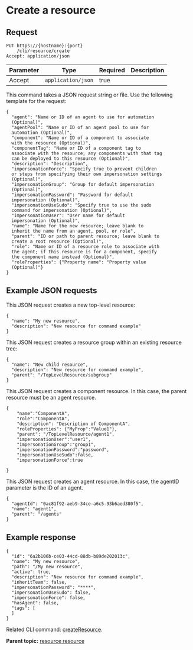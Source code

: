 # Create a resource

## Request

```
PUT https://{hostname}:{port}
    /cli/resource/create
Accept: application/json

```

|Parameter|Type|Required|Description|
|---------|----|--------|-----------|
|Accept|`application/json`|true| |

This command takes a JSON request string or file. Use the following template for the request:

```
{
  "agent": "Name or ID of an agent to use for automation 
  (Optional)",
  "agentPool": "Name or ID of an agent pool to use for 
  automation (Optional)",
  "component": "Name or ID of a component to associate 
  with the resource (Optional)",
  "componentTag": "Name or ID of a component tag to 
  associate with the resource; any components with that tag 
  can be deployed to this resource (Optional)",
  "description": "Description",
  "impersonationForce": "Specify true to prevent children 
  or steps from specifying their own impersonation settings 
  (Optional)",
  "impersonationGroup": "Group for default impersonation 
  (Optional)",
  "impersonationPassword": "Password for default 
  impersonation (Optional)",
  "impersonationUseSudo": "Specify true to use the sudo 
  command for impersonation (Optional)",
  "impersonationUser": "User name for default 
  impersonation (Optional)",
  "name": "Name for the new resource; leave blank to 
  inherit the name from an agent, pool, or role",
  "parent": "ID or path to parent resource; leave blank to 
  create a root resource (Optional)",
  "role": "Name or ID of a resource role to associate with 
  the agent; if this resource is for a component, specify 
  the component name instead (Optional)",
  "roleProperties": {"Property name": "Property value 
  (Optional)"}
}

```

## Example JSON requests

This JSON request creates a new top-level resource:

```
{
  "name": "My new resource",
  "description": "New resource for command example"
}
```

This JSON request creates a resource group within an existing resource tree:

```
{
  "name": "New child resource",
  "description": "New resource for command example",
  "parent": "/TopLevelResource/subgroup"
}
```

This JSON request creates a component resource. In this case, the parent resource must be an agent resource.

```
{
    "name":"ComponentA",
    "role":"ComponentA",
    "description": "Description of ComponentA",
    "roleProperties": {"MyProp":"Value1"},
    "parent": "/TopLevelResource/agent1",
    "impersonationUser":"user1",
    "impersonationGroup":"group1",
    "impersonationPassword":"password",
    "impersonationUseSudo":false,
    "impersonationForce":true

}
```

This JSON request creates an agent resource. In this case, the agentID parameter is the ID of an agent.

```
{
  "agentId": "0ac81f92-aeb9-34ce-a6c5-93b6aed380f5",
  "name": "agent1",
  "parent": "/agents"
}
```

## Example response

```
{
  "id": "6a2b106b-ce03-44cd-88db-b89de202013c",
  "name": "My new resource",
  "path": "/My new resource",
  "active": true,
  "description": "New resource for command example",
  "inheritTeam": false,
  "impersonationPassword": "****",
  "impersonationUseSudo": false,
  "impersonationForce": false,
  "hasAgent": false,
  "tags": [
  ]
}
```

Related CLI command: [createResource](udclient_createresource.md).

**Parent topic:** [resource resource](../../com.udeploy.api.doc/topics/rest_cli_resource.md)

